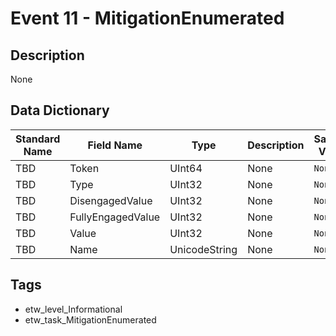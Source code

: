 # Event 11 - MitigationEnumerated

## Description
None

## Data Dictionary
|Standard Name|Field Name|Type|Description|Sample Value|
|---|---|---|---|---|
|TBD|Token|UInt64|None|`None`|
|TBD|Type|UInt32|None|`None`|
|TBD|DisengagedValue|UInt32|None|`None`|
|TBD|FullyEngagedValue|UInt32|None|`None`|
|TBD|Value|UInt32|None|`None`|
|TBD|Name|UnicodeString|None|`None`|

## Tags
* etw_level_Informational
* etw_task_MitigationEnumerated